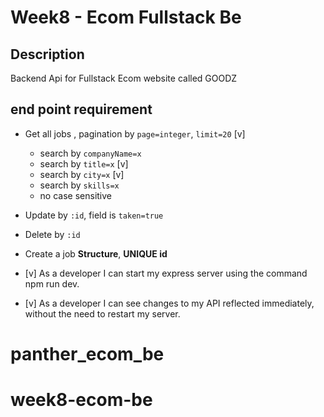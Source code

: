 # Week8 - Ecom Fullstack Be

## Description

Backend Api for Fullstack Ecom website called GOODZ

## end point requirement

- Get all jobs , pagination by `page=integer`, `limit=20` [v]

  - search by `companyName=x`
  - search by `title=x` [v]
  - search by `city=x` [v]
  - search by `skills=x`
  - no case sensitive

- Update by `:id`, field is `taken=true`
- Delete by `:id`
- Create a job **Structure**, **UNIQUE id**

- [v] As a developer I can start my express server using the command npm run dev.
- [v] As a developer I can see changes to my API reflected immediately, without the need to restart my server.

# panther_ecom_be

# week8-ecom-be
